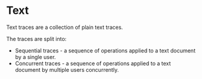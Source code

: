 # Text

Text traces are a collection of plain text traces.

The traces are split into:

- Sequential traces - a sequence of operations applied to a text document by a single user.
- Concurrent traces - a sequence of operations applied to a text document by multiple users concurrently.
